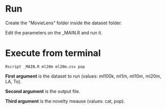 # Run
Create the "MovieLens" folder inside the dataset folder.

Edit the parameters on the _MAIN.R and run it.

# Execute from terminal 

```{}
Rscript _MAIN.R ml20m ml20m.csv pop
```

**First argument** is the dataset to run (values: ml100k, ml1m, ml10m, ml20m, LA, To).

**Second argument** is the output file.

**Third argument** is the novelty meause (values: cat, pop).